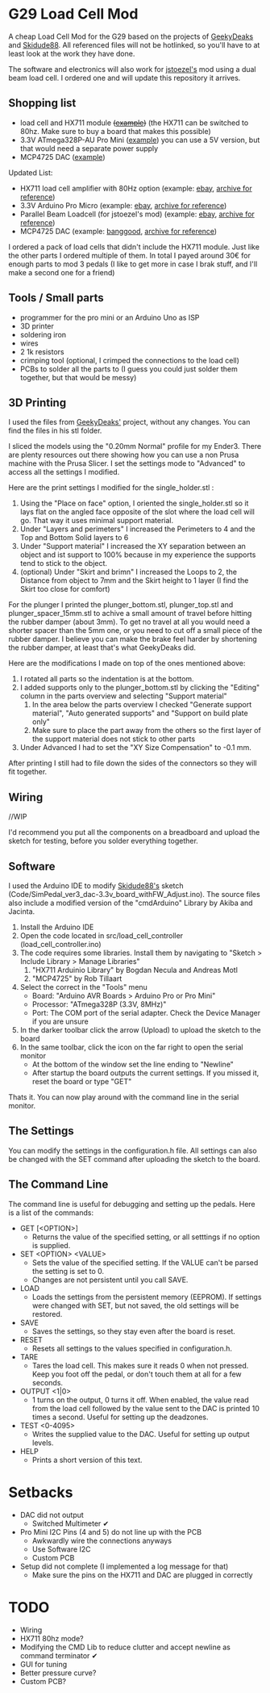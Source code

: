 # G29 Load Cell Mod
A cheap Load Cell Mod for the G29 based on the projects of [GeekyDeaks](https://github.com/GeekyDeaks/g29-load-cell) and [Skidude88](https://github.com/Skidude88/Skidude88-G29-PS4-LoadCell-Arduino). All referenced files will not be hotlinked, so you'll have to at least look at the work they have done. 

The software and electronics will also work for [jstoezel's](https://github.com/jstoezel/brake_pedal_beam_load_cell) mod using a dual beam load cell. I ordered one and will update this repository it arrives.

## Shopping list
* load cell and HX711 module ~~([example](https://usa.banggood.com/4pcs-DIY-50KG-Body-Load-Cell-Weight-Strain-Sensor-Resistance-With-HX711-AD-Module-p-1326815.html))~~ (the HX711 can be switched to 80hz. Make sure to buy a board that makes this possible)
* 3.3V ATmega328P-AU Pro Mini ([example](https://www.banggood.com/3Pcs-3_3V-8MHz-ATmega328P-AU-Pro-Mini-Microcontroller-With-Pins-Development-Board-p-980290.html)) you can use a 5V version, but that would need a separate power supply
* MCP4725 DAC ([example](https://www.banggood.com/3Pcs-CJMCU-MCP4725-I2C-DAC-Development-Board-Module-p-1051690.html))

Updated List:

* HX711 load cell amplifier with 80Hz option (example: [ebay](https://www.ebay.com/itm/2PCS-HX711-Dual-Channel-24-Bit-Precision-A-D-Module-Pressure-For-Arduino-NEW/153891441697?hash=item23d4a50c21:g:uroAAOSweqpejcsC), [archive for reference](https://archive.is/sDvCP))
* 3.3V Arduino Pro Micro (example: [ebay](https://www.ebay.com/itm/Leonardo-Pro-Micro-ATmega32U4-8MHz-3-3V-Replace-ATmega328-Arduino-Pro-Mini/132482990781?hash=item1ed89a02bd:g:SvMAAOSwe0NZvy0b), [archive for reference](https://archive.is/KmKOC))
* Parallel Beam Loadcell (for jstoezel's mod) (example: [ebay](https://www.ebay.com/itm/Parallel-Beam-Load-Cell-Sensor-100kg-217lb-Scale-Weighing-Sensor-0-02-Precision/171164724453?hash=item27da366ce5:g:YPEAAOSwuhhXXVLu), [archive for reference](https://archive.is/HyUL8))
* MCP4725 DAC (example: [banggood](https://www.banggood.com/3Pcs-CJMCU-MCP4725-I2C-DAC-Development-Board-Module-p-1051690.html), [archive for reference](https://archive.is/VqeZv))

I ordered a pack of load cells that didn't include the HX711 module. Just like the other parts I ordered multiple of them. In total I payed around 30€ for enough parts to mod 3 pedals (I like to get more in case I brak stuff, and I'll make a second one for a friend)

## Tools / Small parts
* programmer for the pro mini or an Arduino Uno as ISP
* 3D printer
* soldering iron
* wires
* 2 1k resistors
* crimping tool (optional, I crimped the connections to the load cell)
* PCBs to solder all the parts to (I guess you could just solder them together, but that would be messy)

## 3D Printing

I used the files from [GeekyDeaks'](https://github.com/GeekyDeaks/g29-load-cell) project, without any changes. You can find the files in his stl folder.

I sliced the models using the "0.20mm Normal" profile for my Ender3. There are plenty resources out there showing how you can use a non Prusa machine with the Prusa Slicer. I set the settings mode to "Advanced" to access all the settings I modified.

Here are the print settings I modified for the single_holder.stl :

1. Using the "Place on face" option, I oriented the single_holder.stl so it lays flat on the angled face opposite of the slot where the load cell will go. That way it uses minimal support material.
2. Under "Layers and perimeters" I increased the Perimeters to 4 and the Top and Bottom Solid layers to 6
3. Under "Support material" I increased the XY separation between an object and ist support to 100% because in my experience the supports tend to stick to the object.
4. (optional) Under "Skirt and brimn" I increased the Loops to 2, the Distance from object to 7mm and the Skirt height to 1 layer (I find the Skirt too close for comfort)
   
For the plunger I printed the plunger_bottom.stl, plunger_top.stl and plunger_spacer_15mm.stl to achive a small amount of travel before hitting the rubber damper (about 3mm). To get no travel at all you would need a shorter spacer than the 5mm one, or you need to cut off a small piece of the rubber damper. I believe you can make the brake feel harder by shortening the rubber damper, at least that's what GeekyDeaks did.

Here are the modifications I made on top of the ones mentioned above:

1. I rotated all parts so the indentation is at the bottom.
2. I added supports only to the plunger_bottom.stl by clicking the "Editing" column in the parts overview and selecting "Support material"
   1. In the area below the parts overview I checked "Generate support material", "Auto generated supports" and "Support on build plate only"
   2. Make sure to place the part away from the others so the first layer of the support material does not stick to other parts
3. Under Advanced I had to set the "XY Size Compensation" to -0.1 mm.

After printing I still had to file down the sides of the connectors so they will fit together.

## Wiring

//WIP

I'd recommend you put all the components on a breadboard and upload the sketch for testing, before you solder everything together.

## Software

I used the Arduino IDE to modify [Skidude88's](https://github.com/Skidude88/Skidude88-G29-PS4-LoadCell-Arduino) sketch (Code/SimPedal_ver3_dac-3.3v_board_withFW_Adjust.ino). The source files also include a modified version of the "cmdArduino" Library by Akiba and Jacinta.

1. Install the Arduino IDE
2. Open the code located in src/load_cell_controller (load_cell_controller.ino)
3. The code requires some libraries. Install them by navigating to "Sketch > Include Library > Manage Libraries"
   1. "HX711 Arduinio Library" by Bogdan Necula and Andreas Motl
   2. "MCP4725" by Rob Tillaart
4. Select the correct in the "Tools" menu
   * Board: "Arduino AVR Boards > Arduino Pro or Pro Mini"
   * Processor: "ATmega328P (3.3V, 8MHz)"
   * Port: The COM port of the serial adapter. Check the Device Manager if you are unsure
5. In the darker toolbar click the arrow (Upload) to upload the sketch to the board
6. In the same toolbar, click the icon on the far right to open the serial monitor
   * At the bottom of the window set the line ending to "Newline"
   * After startup the board outputs the current settings. If you missed it, reset the board or type "GET"
  
Thats it. You can now play around with the command line in the serial monitor. 

## The Settings

You can modify the settings in the configuration.h file. All settings can also be changed with the SET command after uploading the sketch to the board.

## The Command Line

The command line is useful for debugging and setting up the pedals. Here is a list of the commands:

* GET \[\<OPTION\>\]
  * Returns the value of the specified setting, or all setttings if no option is supplied.
* SET \<OPTION\> \<VALUE\>
  * Sets the value of the specified setting. If the VALUE can't be parsed the setting is set to 0.
  * Changes are not persistent until you call SAVE.
* LOAD
  * Loads the settings from the persistent memory (EEPROM). If settings were changed with SET, but not saved, the old settings will be restored.
* SAVE
  * Saves the settings, so they stay even after the board is reset.
* RESET
  * Resets all settings to the values specified in configuration.h.
* TARE
  * Tares the load cell. This makes sure it reads 0 when not pressed. Keep you foot off the pedal, or don't touch them at all for a few seconds.
* OUTPUT \<1|0\>
  * 1 turns on the output, 0 turns it off. When enabled, the value read from the load cell followed by the value sent to the DAC is printed 10 times a second. Useful for setting up the deadzones.
* TEST \<0-4095\>
  * Writes the supplied value to the DAC. Useful for setting up output levels.
* HELP
  * Prints a short version of this text.

# Setbacks
* DAC did not output
  * Switched Multimeter ✔
* Pro Mini I2C Pins (4 and 5) do not line up with the PCB
  * Awkwardly wire the connections anyways
  * Use Software I2C
  * Custom PCB
* Setup did not complete (I implemented a log message for that)
  * Make sure the pins on the HX711 and DAC are plugged in correctly

# TODO
* Wiring
* HX711 80hz mode?
* Modifying the CMD Lib to reduce clutter and accept newline as command terminator ✔
* GUI for tuning
* Better pressure curve?
* Custom PCB?

